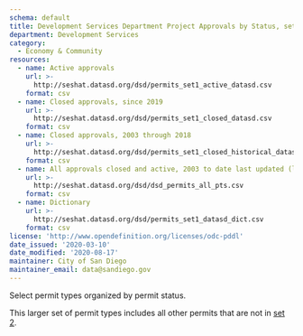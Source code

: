```yaml
---
schema: default
title: Development Services Department Project Approvals by Status, set 1 of 2
department: Development Services
category:
  - Economy & Community
resources:
  - name: Active approvals
    url: >-
      http://seshat.datasd.org/dsd/permits_set1_active_datasd.csv
    format: csv
  - name: Closed approvals, since 2019
    url: >-
      http://seshat.datasd.org/dsd/permits_set1_closed_datasd.csv
    format: csv
  - name: Closed approvals, 2003 through 2018
    url: >-
      http://seshat.datasd.org/dsd/permits_set1_closed_historical_datasd.csv
    format: csv
  - name: All approvals closed and active, 2003 to date last updated (large file)
    url: >-
      http://seshat.datasd.org/dsd/dsd_permits_all_pts.csv
    format: csv
  - name: Dictionary
    url: >-
      http://seshat.datasd.org/dsd/permits_set1_datasd_dict.csv
    format: csv
license: 'http://www.opendefinition.org/licenses/odc-pddl'
date_issued: '2020-03-10'
date_modified: '2020-08-17'
maintainer: City of San Diego
maintainer_email: data@sandiego.gov
---
```

Select permit types organized by permit status.

This larger set of permit types includes all other permits that are not in [set 2](/datasets/development-permits-set2/).
